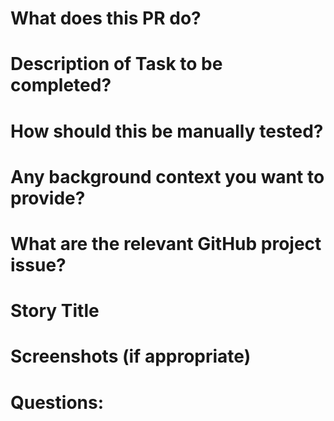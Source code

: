 # What does this PR do?

# Description of Task to be completed?

# How should this be manually tested?

# Any background context you want to provide?

# What are the relevant GitHub project issue?

# Story Title

# Screenshots (if appropriate)

# Questions:
